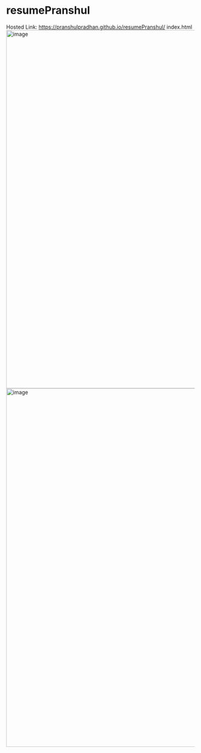# resumePranshul
Hosted Link:
https://pranshulpradhan.github.io/resumePranshul/
index.html
<img width="959" alt="image" src="https://github.com/pranshulpradhan/resumePranshul/assets/139995434/2dab0805-d628-4acf-a976-014cd7390d61">
<img width="960" alt="image" src="https://github.com/pranshulpradhan/resumePranshul/assets/139995434/f3bc7c64-355c-452d-bb03-693efbccb195">



